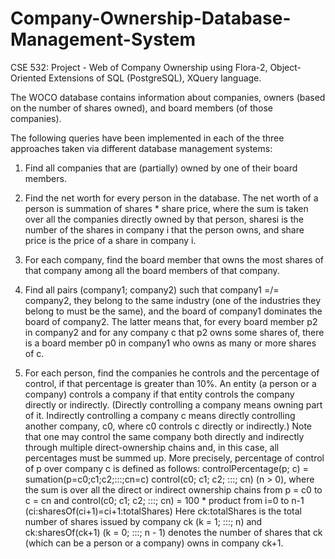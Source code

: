 # Company-Ownership-Database-Management-System

CSE 532: Project - 
Web of Company Ownership using Flora-2, Object-Oriented Extensions of SQL (PostgreSQL), XQuery language.

The WOCO database contains information about companies, owners (based on the number of shares
owned), and board members (of those companies).

The following queries have been implemented in each of the three approaches taken via different database management systems:

1. Find all companies that are (partially) owned by one of their board members.

2. Find the net worth for every person in the database. The net worth of a person is summation of shares * share price, where the sum is taken over all the companies directly owned by that person, sharesi is the number of the shares in company i that the person owns, and share price is the price of a share in company i.

3. For each company, find the board member that owns the most shares of that company among all the board members of that company.

4. Find all pairs (company1; company2) such that company1 =/= company2, they belong to the same industry (one of the industries they belong to must be the same), and the board of company1 dominates the board of company2. The latter means that, for every board member p2 in company2 and for any company c that p2 owns some shares of, there is a board member p0 in company1 who owns as many or more shares of c.

5. For each person, find the companies he controls and the percentage of control, if that percentage is greater than 10%. An entity (a person or a company) controls a company if that entity controls the company directly or indirectly. (Directly controlling a company means owning part of it. Indirectly controlling a company c means directly controlling another company, c0, where
c0 controls c directly or indirectly.) 
Note that one may control the same company both directly and indirectly through multiple direct-ownership chains and, in this case, all percentages must be summed up. More precisely, percentage of control of p over company c is defined as follows:
controlPercentage(p; c) = sumation(p=c0;c1;c2;:::;cn=c) control(c0; c1; c2; :::; cn)
(n > 0), where the sum is over all the direct or indirect ownership chains from p = c0 to c = cn
and
control(c0; c1; c2; :::; cn) = 100 * product from i=0 to n-1 (ci:sharesOf(ci+1)=ci+1:totalShares)
Here ck:totalShares is the total number of shares issued by company ck (k = 1; :::; n) and ck:sharesOf(ck+1) (k = 0; :::; n - 1) denotes the number of shares that ck (which can be a person or a company) owns in company ck+1.
